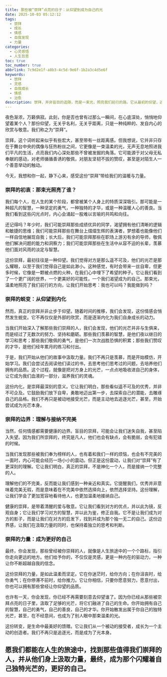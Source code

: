 ```yaml
---
title: 那些被“崇拜”点亮的日子：从仰望到成为自己的光
date: 2025-10-03 05:12:12
tags:
  - 崇拜
  - 成长
  - 情感
  - 自我发现
  - 力量
categories:
  - 心灵感悟
  - 人生哲思
toc: true
toc_number: true
abbrlink: 7c9d2e1f-a8b3-4c5d-9e6f-1b2a3c4d5e6f
keywords:
  - 崇拜
  - 灵感
  - 自我成长
  - 情感
  - 治愈
description: 崇拜，并非盲目的追随，而是一束光，照亮我们前行的路。它从最初的仰望，逐渐内化为我们自身的力量，指引我们发现并成为更好的自己。这篇文章将带你深入探讨崇拜的真谛，感受它如何温柔地塑造我们的内心世界，最终让我们拥有属于自己的光芒。
---
```


夜色渐浓，万籁俱寂。此刻，你是否也曾有过那么一瞬间，在心底深处，悄悄地仰望着某个人？那份仰望，无关乎名利，无关乎距离，只是一种纯粹的、发自内心的欣赏与敬意。我们称之为“崇拜”。

崇拜，这个词听起来似乎有些宏大，甚至带有一丝距离感。但我想说，它并非只存在于舞台中央的偶像与狂热粉丝之间，它更像是一束温柔的光，无声无息地照进我们平凡的生活，点亮我们内心深处那些不曾被发掘的角落。它可能源于对父母无私奉献的感动，对老师循循善诱的敬佩，对朋友坚韧不拔的赞叹，甚至是对陌生人一个善意举动的触动。

今天，我想和你一起，静下心来，感受这份“崇拜”带给我们的温暖与力量。

### 崇拜的初衷：那束光照亮了谁？

我们每个人，在人生的某个阶段，都曾被某个人身上的特质深深吸引。那可能是一种超凡的智慧，一种坚定的勇气，一种独特的才华，或是一种温暖人心的善良。当我们看到这些闪光点时，内心会涌起一股难以言喻的共鸣和向往。

还记得吗？年少时，我们可能崇拜那些成绩优异的同学，渴望拥有他们清晰的逻辑和敏捷的思维；我们可能崇拜那些在舞台上熠熠生辉的表演者，梦想着也能像他们一样自信地展现自我；长大后，我们可能崇拜那些在职场上游刃有余的导师，敬佩他们解决问题的能力和洞察力；我们可能崇拜那些在生活中从容不迫的长辈，羡慕他们面对风雨的淡定与智慧。

这份崇拜，最初往往是一种仰望。我们觉得对方是那么遥不可及，他们的光芒是那么耀眼，以至于我们觉得自己是如此渺小。这种感觉，有时会带来一丝自卑，但更多时候，它像是一颗被点燃的火种，在我们心中埋下了希望的种子。它让我们看到了一个更广阔的世界，一个更美好的可能性，一个我们渴望成为的自己。那束光，温柔地照亮了我们前行的方向，让我们开始思考：我也可以吗？我能做到吗？

### 崇拜的蜕变：从仰望到内化

然而，真正的崇拜并非止步于仰望。随着时间的推移，我们会发现，这份情感会悄然发生蜕变。它不再仅仅是外部的欣赏，而是逐渐内化为我们自身成长的动力。

当我们开始深入了解那些我们崇拜的人，我们会发现，他们的光芒并非与生俱来，而是经过了无数次的努力、坚持和磨砺。那些我们羡慕的智慧，是他们夜以继日的学习和思考；那些我们敬佩的勇气，是他们一次次战胜恐惧的积累；那些我们赞叹的才华，是他们经年累月的练习和付出。

于是，我们开始从他们的故事中汲取力量。我们不再只是羡慕，而是开始模仿，开始学习。我们会尝试去阅读他们读过的书，去思考他们思考过的问题，去培养他们拥有的品质。这个过程，就像是把对方身上的光芒，一点点地吸收进自己的身体，让它成为我们血液的一部分，滋养我们的灵魂。

这份内化，是崇拜最深刻的意义。它让我们明白，那些看似遥不可及的优秀，并非不可企及。它鼓励我们放下自卑，勇敢地迈出第一步，去探索自己的潜能，去雕琢自己的品格。我们不再只是被动地接受光芒，而是主动地去追逐光芒，甚至，开始尝试成为光芒本身。

### 崇拜的边界：理解与接纳不完美

当然，任何情感都需要健康的边界。盲目的崇拜，可能会让我们迷失自我，甚至陷入失望。因为我们所崇拜的，终究是凡人，他们也会有缺点，会有脆弱，会有犯错的时候。

当我们发现那些被我们奉为榜样的人，也有着和我们一样的烦恼，也会有不完美的一面时，内心可能会经历一场小小的震动。但正是这份震动，让我们对“崇拜”有了更深刻的理解。它让我们明白，真正的崇拜，不是神化一个人，而是接纳一个完整的人。

理解他们的不完美，反而能让我们感到一种亲近和真实。它提醒我们，优秀并非意味着完美无瑕，而是意味着在不完美中依然选择向上，依然选择坚持。这份理解，让我们学会了更加宽容地看待他人，也更加温柔地接纳自己。

健康的崇拜，是带着清醒的爱与敬意。它让我们看到对方的优点，并以此为镜，反观自身；它让我们学习对方的智慧，并以此为鉴，修正自我。它不是让我们成为对方的影子，而是让我们在对方的启发下，找到并成为那个独一无二的自己。这份边界感，让我们在汲取力量的同时，也保持着独立的思考和判断。

### 崇拜的力量：成为更好的自己

最终，你会发现，那些曾经被你崇拜的人，就像是人生旅途中的一个个路标，指引你走向更远的地方。他们给予你的，不仅仅是灵感，更是一种内在的驱动力，一种让你不断超越自我的信念。

这份崇拜的力量，是如此温柔而坚定。它在你迷茫时，给你方向；在你沮丧时，给你勇气；在你停滞不前时，给你推力。它让你相信，只要你愿意努力，愿意付出，你也可以拥有那些曾经让你仰望的品质。

也许有一天，你会发现，你已经不再需要刻意去仰望谁了。因为你已经从那些被崇拜点亮的日子里，汲取了足够的光芒，将它们融进了自己的生命。你开始拥有自己的智慧，自己的勇气，自己的善良，自己的才华。你开始散发出属于你自己的独特光芒，甚至，在不经意间，也成为了别人眼中那束温柔的光。

这份转变，是生命中最美好的馈赠。它让我们从一个被动的接受者，成长为一个主动的创造者。我们不再只是追逐光，而是成为了光本身。

愿我们都能在人生的旅途中，找到那些值得我们崇拜的人，并从他们身上汲取力量，最终，成为那个闪耀着自己独特光芒的，更好的自己。
---
